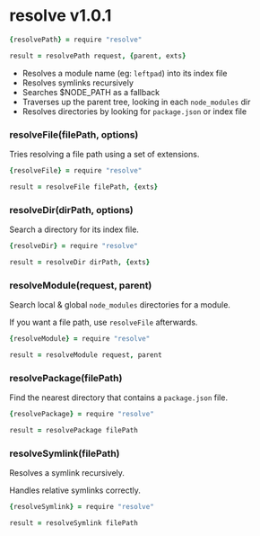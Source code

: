 
# resolve v1.0.1

```coffee
{resolvePath} = require "resolve"

result = resolvePath request, {parent, exts}
```

- Resolves a module name (eg: `leftpad`) into its index file
- Resolves symlinks recursively
- Searches $NODE_PATH as a fallback
- Traverses up the parent tree, looking in each `node_modules` dir
- Resolves directories by looking for `package.json` or index file

### resolveFile(filePath, options)

Tries resolving a file path using a set of extensions.

```coffee
{resolveFile} = require "resolve"

result = resolveFile filePath, {exts}
```

### resolveDir(dirPath, options)

Search a directory for its index file.

```coffee
{resolveDir} = require "resolve"

result = resolveDir dirPath, {exts}
```

### resolveModule(request, parent)

Search local & global `node_modules` directories for a module.

If you want a file path, use `resolveFile` afterwards.

```coffee
{resolveModule} = require "resolve"

result = resolveModule request, parent
```

### resolvePackage(filePath)

Find the nearest directory that contains a `package.json` file.

```coffee
{resolvePackage} = require "resolve"

result = resolvePackage filePath
```

### resolveSymlink(filePath)

Resolves a symlink recursively.

Handles relative symlinks correctly.

```coffee
{resolveSymlink} = require "resolve"

result = resolveSymlink filePath
```
